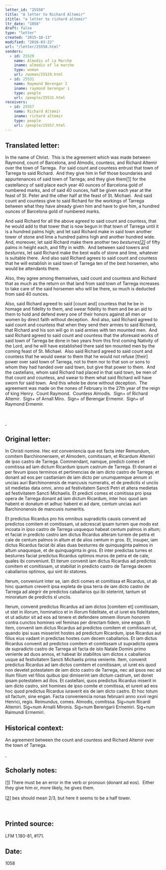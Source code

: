 ```yaml
---
letter_id: "25558"
title: "A letter to Richard Altemir"
ititle: "a letter to richard altemir"
ltr_date: "1058"
draft: false
type: "letter"
created: "2015-10-13"
modified: "2016-03-22"
url: "/letter/25558.html"
senders:
  - id: 25529
    name: Almodis of La Marche
    iname: almodis of la marche
    type: woman
    url: /woman/25529.html
  - id: 25531
    name: Raymond Berengar I
    iname: raymond berengar i
    type: people
    url: /people/25531.html
receivers:
  - id: 25557
    name: Richard Altemir
    iname: richard altemir
    type: people
    url: /people/25557.html
---
```

<h2> Translated letter:</h2><p>In the name of Christ.&nbsp; This is the agreement which was made between Raymond, count of Barcelona, and Almodis, countess, and Richard Altemir over the town of Tarrega.&nbsp; For said count and countess entrust that town of Tarrega to said Richard.&nbsp; And they give him in fief those boundaries and appurtenances of said town of Tarrega; and they give them<a style="line-height: 1.5; background-color: transparent;" href="file:///C:/Users/Joan%20Ferrante/Downloads/Almodis,%20letters%20(3).docx#_ftn1" title="">[1]</a> for the castellancy of said place each year 40 ounces of Barcelona gold of numbered marks, and of said 40 ounces, half be given each year at the feast of St. Peter and the other half at the feast of St. Michael.&nbsp; And said count and countess give to said Richard for the workings of Tarrega between what they have already given him and have to give him, a hundred ounces of Barcelona gold of numbered marks.</p><p>And said Richard for all the above agreed to said count and countess, that he would add to that tower that is now begun in that town of Tarrega until it is a hundred palms high; and let said Richard make in said town another tower of stone and lime a hundred palms high and another hundred wide. And, moreover, let said Richard make there another two <i>besturres<a href="file:///C:/Users/Joan%20Ferrante/Downloads/Almodis,%20letters%20(3).docx#_ftn2" title="">[2]</a></i> of fifty palms in height each, and fifty in width.&nbsp; And between said towers and <i>besturres</i>, let said Richard make the best walls of stone and lime, whatever is suitable there.&nbsp; And also said Richard agrees to said count and countess that he will establish in said town of Tarrega ten of the best horsemen, who would be attendants there.</p><p>Also, they agree among themselves, said count and countess and Richard that as much as the return on that land from said town of Tarrega increases to take care of the said horsemen who will be there, so much is deducted from said 40 ounces.&nbsp;</p><p>Also, said Richard agreed to said [count and] countess that he be in homage and fidelity to them, and swear fidelity to them and be an aid to them to hold and defend every one of their honors against all men or women by direct faith without deception.&nbsp; And also, said Richard agreed to said count and countess that when they send their armies to said Richard, that Richard and his son will go in said armies with ten mounted men.&nbsp; And said Richard agreed to said count and countess that the aforesaid works of said town of Tarrega be done in two years from this first coming Nativity of the Lord, and he will have established there said ten mounted men by the coming feast of St. Michael.&nbsp; Also said Richard agreed to said count and countess that he would swear to them that he would not refuse [their] power over said town of Tarrega, not to them nor to that son or sons to whom they had handed over said town, but give that power to them.&nbsp; And the castellans, whom said Richard had placed in that said town, be men of that count and countess, and swear to them what said Richard will have sworn for said town.&nbsp; And this whole be done without deception.&nbsp; The agreement was made on the nones of February in the 27th year of the reign of king Henry.&nbsp; Count Raymond.&nbsp; Countess Almodis.&nbsp; Sign+ of Richard Altemir.&nbsp; Sign+ of Arnall Miro.&nbsp; Sign+ of Berengar Ermemir.&nbsp; Sign+ of Raymond Ermemir.</p><div><br><div><p><a href="file:///C:/Users/Joan%20Ferrante/Downloads/Almodis,%20letters%20(3).docx#_ftnref1" title="">&nbsp;</a></p></div></div><h2 class="mt-4"> Original letter:</h2><p class="Bodytext41">In Christi nomine. Hec est conveniencia que est facta inter Remundum, comitem Barchinonensem, et Almodem, comitissam, et Ricardum Altemiri de ipso castro de Tarrega. Commendant, namque, predicti comes et comitissa ad iam dictum Ricardum ipsum castrum de Tarrega. Et donant ei per fevum ipsos terminos et pertinencias de iam dicto castro de Tarrega; et donant ad eos per castlaniam de iam dicto per unumquemque annum xl uncias auri Barchinonensis de mancusis numeratis, et de predictis xl unciis sit medietas data omni, anno ad festivitatem Sancti Petri et altera medietas ad festivitatem Sancti Michaelis. Et predicti comes et comitissa pro ipsa opera de Tarrega donant ad iam dictum Ricardum, inter hoc quod iam habent ei donatum et adhuc habent ei ad dare, centum uncias auri Barchinonensis de mancusis numeritis.</p><p>Et predictus Ricardus pro his omnibus supradictis causis convenit ad predictos comitem et comitissam, ut adcrescat ipsam turrem que modo est incoata in ipso castro de Tarrega usquequo habeat centum palmos in altum; et faciat in predicto castro iam dictus Ricardus al­teram turrem de petra et cale de centum palmos in altum et de alios centum in gros. Et, insuper, iam dictus Ricardus faciat ibi alias duas besturres de quinquaginta palmos in altum unaqueque, et de quinquaginta in gros. Et inter predictas turres et besturres faciat predictus Ricardus optimos muros de petra et de cale, quales ibi conveniunt. Et iterum convenit iam dictus Ricardus ad predictos comitem et comi­tissam, ut stabiliat in predicto castro de Tarrega decem caballarios optimos, qui sint ibi statores.</p><p>Iterum, conveniunt inter se, iam dicti comes et comitissa et Ricar­dus, ut ab hinc quantum creverit ipsa expleta de ipsa terra de iam dicto castro de Tarrega ad alegrir de predictos caballarios qui ibi steterint, tantum sit minoratum de predictis xl unciis.</p><p>Iterum, convenit predictus Ricardus ad iam dictos [comitem et] comitissam, ut stet in illorum, hominatico et in illorum fidelitate, et ut iuret eis fidelitatem, et ut adiutor sit ad eos ad tenere et defendere omnem illorum honorem contra cunctos homines vel feminas per directam fidem, sine engan. Et item, convenit iam dictus Ricardus ad pre­dictos comitem et comitissam ut, quando ipsi suas misserint hostes ad predictum Ricardum, ipse Ricardus aut filius eius vadant in predictas hostes cum decem caballarios. Et iam dictus Ricardus convenit ad predictos comitem et comitissam ut supradicta opera de supradicto castro de Tarrega sit facta de isto Natale Domini primo veniente ad duos annos, et habeat ibi stabilitos iam dictos x caballarios usque ad festivitatem Sancti Michaelis prima veniente. Item, convenit predictus Ri­cardus ad iam dictos comitem et comitissam, ut iuret eis quod non devetet potestatem de iam dicto castro de Tarrega, nec ad ipsos nec ad illum filium vel filios quibus ipsi dimiserint iam dictum castrum, set donet ipsam potestatem ad illos. Et castellani, quos predictus Ricardus miserit in iam dicto castro, sint homines de ipso comite et comitissa, et iurent ad eos hoc quod predictus Ricardus iuraverit eis de iam dicto castro. Et hoc totum sit factum, sine engan. Facta conveniencia nonas februarii anno xxvii regni Henrici, regis. Reimundus, comes. Almodis, comitissa. Sig+num Ricardi Altemiri. Sig+num Arnalli Mironis. Sig+num Berengarii Ermemiri. Sig+num Raimundi Ermemiri.</p><h2 class="mt-4"> Historical context:</h2><p>An agreement between the count and countess and Richard Altemir over the town of Tarrega.</p><p></p><p><span style="text-decoration: underline;">&nbsp;</span></p><h2 class="mt-4"> Scholarly notes:</h2><div><p><a href="file:///C:/Users/Joan%20Ferrante/Downloads/Almodis,%20letters%20(3).docx#_ftnref1" title="">[1]</a>&nbsp;There must be an error in the verb or pronoun (donant ad eos).&nbsp; Either they give him or, more likely, he gives them.</p><p><a style="line-height: 1.5; background-color: transparent;" href="file:///C:/Users/Joan%20Ferrante/Downloads/Almodis,%20letters%20(3).docx#_ftnref2" title="">[2]</a><span style="line-height: 1.5; background-color: transparent;">&nbsp;bes should mean 2/3, but here it seems to be a half tower.</span></p></div><div><p>&nbsp;</p></div><h2 class="mt-4"> Printed source:</h2><p>LFM 1.180-81, #171.&nbsp;&nbsp;</p><h2 class="mt-4"> Date:</h2>1058